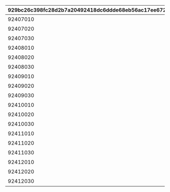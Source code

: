 |929bc26c398fc28d2b7a20492418dc6ddde68eb56ac17ee672e4d99d22513c07|6556880f30e7341b9ab5991753e585bee271ec4a82017373cb2e9a3d07d84a28|ec48cf1672cd2887a990728e51c0d7bebc5e0c31e4a1a03efa8f4d4b58434731|a3785f6c777546a3f1d6959693cb25c8cadadbebb1f6f00524a35c90fa48f17f|bc975d697a7226ffdd6afb6fe6e65b15c4a8c7aedb8d22a828eada17747cc65a|0ece0b97679daf992a0d547be824b2fee555bb6136cbc50e842a39eac23b0514|75888acf3a3190674f7367a12f8f1418faf6d2cdfd1a0e48f72b4c0636b825d8|0194f2662be24d7e0eaec24ec648c353a4c5569e5ffeeda8039ab8a60ccc6a0b|f71f564a003087db90fb064f007c2dde1ea6d7e3bf3c2f28db3fb99cf4f9004b|a88e7f6ba45510af2afabf0cf02642dc7e39d2b7aac45046f2f43947858f22e9|4c1fdd0ba452e597c0ab9bf85ad6e21c89af064977f7aeb64e9b49d273bec4a3|fa7a5caf1c8eddf93e8d0b30e9ee4c6f44dedb26db37884289e5aecc93de5715|e73739cf222898fb2b1d572af3cb9d2186804376666c9c54fbb5feade80795f4|f5a24e406a84120a39799bd140f31ac30eb8e74f4e6356900720753dbad5e20b|2f341ef2501eaac6127e024c085d423a606b727e661420d7bbcb6c1131ce10b7|
| --- | --- | --- | --- | --- | --- | --- | --- | --- | --- | --- | --- | --- | --- | --- |
|92407010|90|6|0|92407|25|1|96|924072001|0|924070100|92407020|8|前哨クエスト|924073001|
|92407020|90|6|92407010|92407|25|2|96|924072002|0|924070200|92407030|8|前哨クエスト|924073002|
|92407030|90|6|92407020|92407|25|3|96|924072003|0|924070300|0|8|前哨クエスト|924073003|
|92408010|90|25|0|92408|25|1|540|924082001|0|924080100|92408020|25|前哨クエスト|924083001|
|92408020|90|25|92408010|92408|25|2|540|924082002|0|924080200|92408030|25|前哨クエスト|924083002|
|92408030|90|25|92408020|92408|25|3|540|924082003|0|924080300|0|25|前哨クエスト|924083003|
|92409010|90|25|0|92409|25|1|540|924092001|0|924090100|92409020|25|前哨クエスト|924093001|
|92409020|90|25|92409010|92409|25|2|540|924092002|0|924090200|92409030|25|前哨クエスト|924093002|
|92409030|90|25|92409020|92409|25|3|540|924092003|0|924090300|0|25|前哨クエスト|924093003|
|92410010|90|25|0|92410|25|1|540|924102001|0|924100100|92410020|25|前哨クエスト|924103001|
|92410020|90|25|92410010|92410|25|2|540|924102002|0|924100200|92410030|25|前哨クエスト|924103002|
|92410030|90|25|92410020|92410|25|3|540|924102003|0|924100300|0|25|前哨クエスト|924103003|
|92411010|90|25|0|92411|25|1|540|924112001|0|924110100|92411020|25|前哨クエスト|924113001|
|92411020|90|25|92411010|92411|25|2|540|924112002|0|924110200|92411030|25|前哨クエスト|924113002|
|92411030|90|25|92411020|92411|25|3|540|924112003|0|924110300|0|25|前哨クエスト|924113003|
|92412010|90|25|0|92412|25|1|540|924122001|0|924120100|92412020|25|前哨クエスト|924123001|
|92412020|90|25|92412010|92412|25|2|540|924122002|0|924120200|92412030|25|前哨クエスト|924123002|
|92412030|90|25|92412020|92412|25|3|540|924122003|0|924120300|0|25|前哨クエスト|924123003|